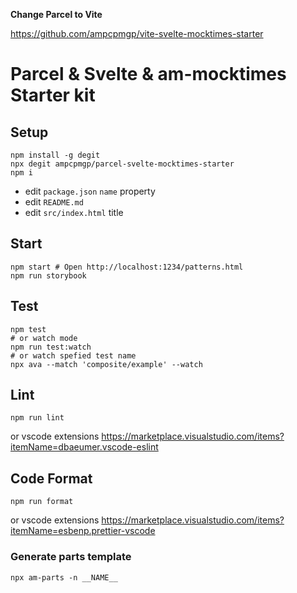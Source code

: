 **Change Parcel to Vite**

https://github.com/ampcpmgp/vite-svelte-mocktimes-starter

# Parcel & Svelte & am-mocktimes Starter kit

## Setup

```shell
npm install -g degit
npx degit ampcpmgp/parcel-svelte-mocktimes-starter
npm i
```

* edit `package.json` `name` property
* edit `README.md`
* edit `src/index.html` title

## Start

```shell
npm start # Open http://localhost:1234/patterns.html
npm run storybook
```

## Test

```shell
npm test
# or watch mode
npm run test:watch
# or watch spefied test name
npx ava --match 'composite/example' --watch
```

## Lint

```shell
npm run lint
```

or vscode extensions <https://marketplace.visualstudio.com/items?itemName=dbaeumer.vscode-eslint>

## Code Format

```shell
npm run format
```

or vscode extensions <https://marketplace.visualstudio.com/items?itemName=esbenp.prettier-vscode>

### Generate parts template

```shell
npx am-parts -n __NAME__
```
